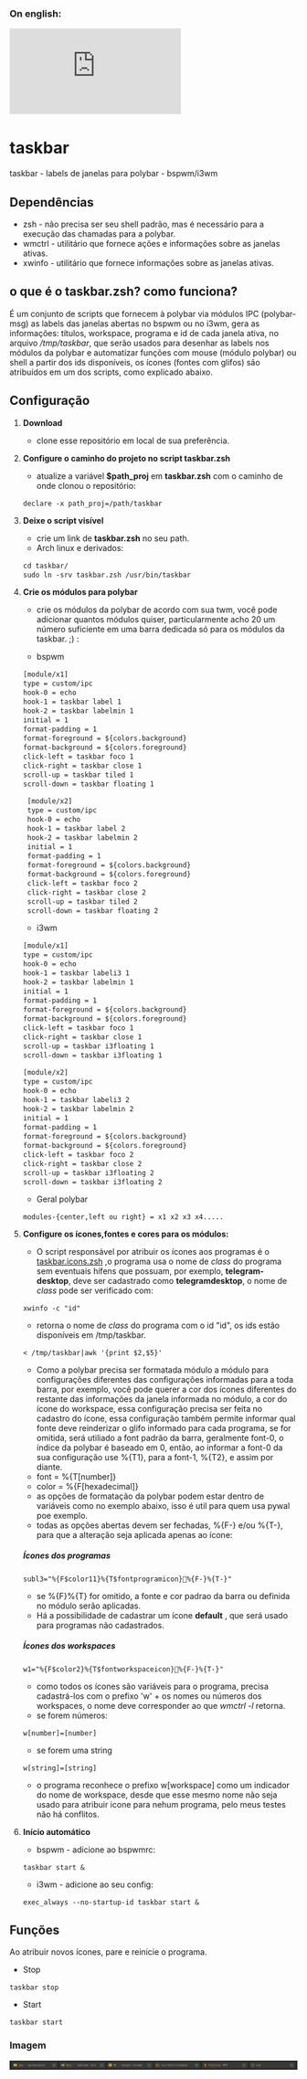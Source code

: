 
### On english:
![README_EN](https://github.com/odilonscoelho/taskbar/blob/master/README_EN.md)<br/>

# taskbar
taskbar - labels de janelas para polybar - bspwm/i3wm

## Dependências
* zsh - não precisa ser seu shell padrão, mas é necessário para a execução das chamadas para a polybar.
* wmctrl - utilitário que fornece ações e informações sobre as janelas ativas.
* xwinfo - utilitário que fornece informações sobre as janelas ativas.

## o que é o taskbar.zsh? como funciona?
É um conjunto de scripts que fornecem à polybar via módulos IPC (polybar-msg) as labels das janelas abertas no bspwm ou no i3wm, gera as informações: títulos, workspace, programa e id de cada janela ativa, no arquivo */tmp/taskbar*, que serão usados para desenhar as labels nos módulos da polybar e automatizar funções com mouse (módulo polybar) ou shell a partir dos ids disponíveis, os ícones (fontes com glifos) são atribuídos em um dos scripts, como explicado abaixo.

## Configuração

1. **Download**
	* clone esse repositório em local de sua preferência.


2. **Configure o caminho do projeto no script taskbar.zsh** 
	* atualize a variável **$path_proj** em **taskbar.zsh** com o caminho de onde clonou o repositório:
	```
	declare -x path_proj=/path/taskbar
	```

3. **Deixe o script visível**
	* crie um link de **taskbar.zsh** no seu path.
	* Arch linux e derivados:
	```
	cd taskbar/
	sudo ln -srv taskbar.zsh /usr/bin/taskbar
	```

4. **Crie os módulos para polybar** 
	* crie os módulos da polybar de acordo com sua twm, você pode adicionar quantos módulos quiser, particularmente acho 20 um número suficiente em uma barra dedicada só para os módulos da taskbar. ;) :

	* bspwm
	 ```
	 [module/x1]
	 type = custom/ipc
 	 hook-0 = echo
	 hook-1 = taskbar label 1
	 hook-2 = taskbar labelmin 1
	 initial = 1
	 format-padding = 1
	 format-foreground = ${colors.background}
	 format-background = ${colors.foreground}
	 click-left = taskbar foco 1
	 click-right = taskbar close 1
	 scroll-up = taskbar tiled 1
	 scroll-down = taskbar floating 1
	```
	```
	 [module/x2]
	 type = custom/ipc
	 hook-0 = echo
	 hook-1 = taskbar label 2
	 hook-2 = taskbar labelmin 2
	 initial = 1
	 format-padding = 1
	 format-foreground = ${colors.background}
	 format-background = ${colors.foreground}
	 click-left = taskbar foco 2
	 click-right = taskbar close 2
	 scroll-up = taskbar tiled 2
	 scroll-down = taskbar floating 2
	```

	* i3wm
	```
	[module/x1]
	type = custom/ipc
	hook-0 = echo
	hook-1 = taskbar labeli3 1
	hook-2 = taskbar labelmin 1
	initial = 1
	format-padding = 1
	format-foreground = ${colors.background}
	format-background = ${colors.foreground}
	click-left = taskbar foco 1
	click-right = taskbar close 1
	scroll-up = taskbar i3floating 1
	scroll-down = taskbar i3floating 1
	```
	```
	[module/x2]
	type = custom/ipc
	hook-0 = echo
	hook-1 = taskbar labeli3 2
	hook-2 = taskbar labelmin 2
	initial = 1
	format-padding = 1
	format-foreground = ${colors.background}
	format-background = ${colors.foreground}
	click-left = taskbar foco 2
	click-right = taskbar close 2
	scroll-up = taskbar i3floating 2
	scroll-down = taskbar i3floating 2
	```

	* Geral polybar
	```
 	modules-{center,left ou right} = x1 x2 x3 x4.....
	```
5. **Configure os ícones,fontes e cores para os módulos:**
	* O script responsável por atribuir os ícones aos programas é o [taskbar.icons.zsh](taskbar.icons.zsh) ,o programa usa o nome de *class* do programa sem eventuais hífens que possuam, por exemplo, **telegram-desktop**, deve ser cadastrado como **telegramdesktop**, o nome de *class* pode ser verificado com:
	```
	xwinfo -c "id"
	```
	* retorna o nome de *class* do programa com o id "id", os ids estão disponíveis em /tmp/taskbar.
	```
	< /tmp/taskbar|awk '{print $2,$5}'
	```
	* Como a polybar precisa ser formatada módulo a módulo para configurações diferentes das configurações informadas para a toda barra, por exemplo, você pode querer a cor dos ícones diferentes do restante das informações da janela informada no módulo, a cor do ícone do workspace, essa configuração precisa ser feita no cadastro do ícone, essa configuração também permite informar qual fonte deve reinderizar o glifo informado para cada programa, se for omitida, será utiliado a font padrão da barra, geralmente font-0, o índice da polybar é baseado em 0, então, ao informar a font-0 da sua configuração use %{T1}, para a font-1, %{T2}, e assim por diante.
	* font = %{T[number]}
	* color = %{F[hexadecimal]} 
	* as opções de formatação da polybar podem estar dentro de variáveis como no exemplo abaixo, isso é util para quem usa pywal poe exemplo.
	* todas as opções abertas devem ser fechadas, %{F-} e/ou %{T-}, para que a alteração seja aplicada apenas ao ícone:

	##### Ícones dos programas
	```
	subl3="%{F$color11}%{T$fontprogramicon}﬏%{F-}%{T-}"
	```
	* se %{F}%{T} for omitido, a fonte e cor padrao da barra ou definida no módulo serão aplicadas.
	* Há a possibilidade de cadastrar um ícone **default** , que será usado para programas não cadastrados.
	##### Ícones dos workspaces
	```
	w1="%{F$color2}%{T$fontworkspaceicon}%{F-}%{T-}"
	```
	* como todos os ícones são variáveis para o programa, precisa cadastrá-los com o prefixo 'w' + os nomes ou números dos workspaces, o nome deve corresponder ao que *wmctrl -l* retorna.
	* se forem números:
	```
	w[number]=[number]
	```
	* se forem uma string
	```
	w[string]=[string]
	```
	* o programa reconhece o prefixo w[workspace] como um indicador do nome de workspace, desde que esse mesmo nome não seja usado para atribuir icone para nehum programa, pelo meus testes não há conflitos.


6. **Início automático**
	* bspwm - adicione ao bspwmrc:
	```
	taskbar start &
	```

	* i3wm - adicione ao seu config:
	```
	exec_always --no-startup-id taskbar start &
	```

## Funções

Ao atribuir novos ícones, pare e reinicie o programa.

* Stop
```
taskbar stop
```
* Start
```
taskbar start
```

### Imagem
![Ilustração](print.jpg)<br/>
